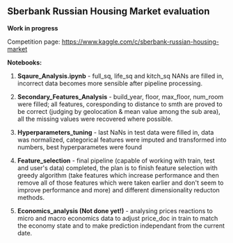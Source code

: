 ## Sberbank Russian Housing Market evaluation

**Work in progress**

Competition page: https://www.kaggle.com/c/sberbank-russian-housing-market

**Notebooks:**

1. **Sqaure_Analysis.ipynb** - full_sq, life_sq and kitch_sq NANs are filled in, incorrect data becomes more sensible after pipeline processing.

2. **Secondary_Features_Analysis** - build_year, floor, max_floor, num_room were filled; all features, coresponding to distance to smth are proved to be correct (judging by geolocation & mean value among the sub area), all the missing values were recovered where possible.

3. **Hyperparameters_tuning** - last NaNs in test data were filled in, data was normalized, categorical features were imputed and transformed into numbers, best hyperparametes were found

4. **Feature_selection** - final pipeline (capable of working with train, test and user's data) completed, the plan is to finish feature selection with greedy algorithm (take features which increase performance and then remove all of those features which were taken earlier and don't seem to improve performance and more) and different dimensionality reducton methods.

5. **Economics_analysis (Not done yet!)** - analysing prices reactions to micro and macro economics data to adjust price_doc in train to match the economy state and to make prediction independant from the current date.